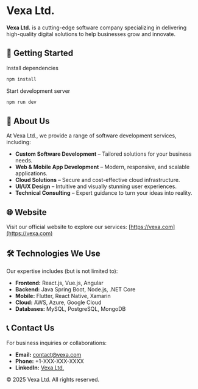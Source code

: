 # Vexa Ltd.

**Vexa Ltd.** is a cutting-edge software company specializing in delivering high-quality digital solutions to help businesses grow and innovate.

## 🚀 Getting Started
Install dependencies
```bash
npm install
```
Start development server
```bash
npm run dev
```

## 🚀 About Us
At Vexa Ltd., we provide a range of software development services, including:
- **Custom Software Development** – Tailored solutions for your business needs.
- **Web & Mobile App Development** – Modern, responsive, and scalable applications.
- **Cloud Solutions** – Secure and cost-effective cloud infrastructure.
- **UI/UX Design** – Intuitive and visually stunning user experiences.
- **Technical Consulting** – Expert guidance to turn your ideas into reality.

## 🌐 Website
Visit our official website to explore our services: [https://vexa.com](https://vexa.com)

## 🛠️ Technologies We Use
Our expertise includes (but is not limited to):
- **Frontend:** React.js, Vue.js, Angular
- **Backend:** Java Spring Boot, Node.js, .NET Core
- **Mobile:** Flutter, React Native, Xamarin
- **Cloud:** AWS, Azure, Google Cloud
- **Databases:** MySQL, PostgreSQL, MongoDB

## 📞 Contact Us
For business inquiries or collaborations:
- **Email:** contact@vexa.com
- **Phone:** +1-XXX-XXX-XXXX
- **LinkedIn:** [Vexa Ltd.](https://linkedin.com/company/vexa-ltd)




© 2025 Vexa Ltd. All rights reserved.
